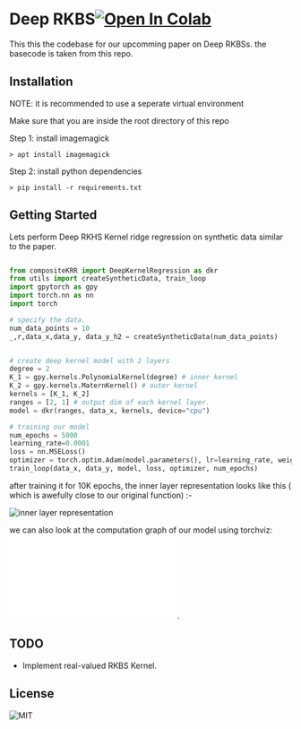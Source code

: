 # Deep RKBS[![Open In Colab](https://colab.research.google.com/assets/colab-badge.svg)](https://colab.research.google.com/drive/1kBMI1kXE2MNYYsn3zA9kInkhRkWi_MJB?usp=sharing)

This this the codebase for our upcomming paper on Deep RKBSs. the basecode is taken from this repo.

## Installation

NOTE: it is recommended to use a seperate virtual environment

Make sure that you are inside the root directory of this repo

Step 1: install imagemagick

```Shell
> apt install imagemagick
```

Step 2: install python dependencies

```Shell
> pip install -r requirements.txt
```

## Getting Started

Lets perform Deep RKHS Kernel ridge regression on synthetic data similar to the paper.

```python

from compositeKRR import DeepKernelRegression as dkr
from utils import createSyntheticData, train_loop
import gpytorch as gpy
import torch.nn as nn
import torch

# specify the data.
num_data_points = 10
_,r,data_x,data_y, data_y_h2 = createSyntheticData(num_data_points)


# create deep kernel model with 2 layers
degree = 2
K_1 = gpy.kernels.PolynomialKernel(degree) # inner kernel
K_2 = gpy.kernels.MaternKernel() # outer kernel
kernels = [K_1, K_2]
ranges = [2, 1] # output dim of each kernel layer.
model = dkr(ranges, data_x, kernels, device="cpu")

# training our model
num_epochs = 5000
learning_rate=0.0001
loss = nn.MSELoss()
optimizer = torch.optim.Adam(model.parameters(), lr=learning_rate, weight_decay=1e-5)
train_loop(data_x, data_y, model, loss, optimizer, num_epochs)

```


after training it for 10K epochs, the inner layer representation looks like this ( which is awefully close to our original function)  :-

![inner layer representation](./assets/viz_inner_layer.png)

we can also look at the computation graph of our model using torchviz:
![link](./assets/comp_graph.pdf).

## TODO

* Implement real-valued RKBS Kernel.
## License

![MIT](./LICENSE)

